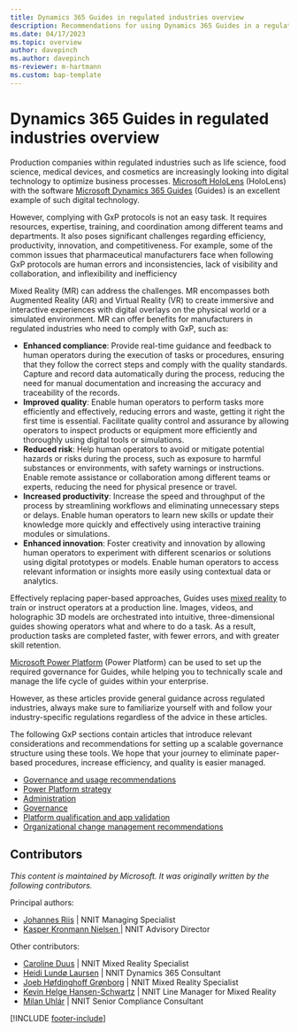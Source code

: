 ```yaml
---
title: Dynamics 365 Guides in regulated industries overview
description: Recommendations for using Dynamics 365 Guides in a regulated industry.
ms.date: 04/17/2023
ms.topic: overview
author: davepinch
ms.author: davepinch
ms-reviewer: m-hartmann
ms.custom: bap-template
---
```


# Dynamics 365 Guides in regulated industries overview

Production companies within regulated industries such as life science, food science, medical devices, and cosmetics are increasingly looking into digital technology to optimize business processes. [Microsoft HoloLens](/hololens) (HoloLens) with the software [Microsoft Dynamics 365 Guides](../index.md) (Guides) is an excellent example of such digital technology.

However, complying with GxP protocols is not an easy task. It requires resources, expertise, training, and coordination among different teams and departments. It also poses significant challenges regarding efficiency, productivity, innovation, and competitiveness. For example, some of the common issues that pharmaceutical manufacturers face when following GxP protocols are human errors and inconsistencies, lack of visibility and collaboration, and inflexibility and inefficiency

Mixed Reality (MR) can address the challenges. MR encompasses both Augmented Reality (AR) and Virtual Reality (VR) to create immersive and interactive experiences with digital overlays on the physical world or a simulated environment. MR can offer benefits for manufacturers in regulated industries who need to comply with GxP, such as:

- **Enhanced compliance**: Provide real-time guidance and feedback to human operators during the execution of tasks or procedures, ensuring that they follow the correct steps and comply with the quality standards. Capture and record data automatically during the process, reducing the need for manual documentation and increasing the accuracy and traceability of the records.
- **Improved quality**: Enable human operators to perform tasks more efficiently and effectively, reducing errors and waste, getting it right the first time is essential. Facilitate quality control and assurance by allowing operators to inspect products or equipment more efficiently and thoroughly using digital tools or simulations.
- **Reduced risk**: Help human operators to avoid or mitigate potential hazards or risks during the process, such as exposure to harmful substances or environments, with safety warnings or instructions. Enable remote assistance or collaboration among different teams or experts, reducing the need for physical presence or travel.
- **Increased productivity**: Increase the speed and throughput of the process by streamlining workflows and eliminating unnecessary steps or delays. Enable human operators to learn new skills or update their knowledge more quickly and effectively using interactive training modules or simulations.
- **Enhanced innovation**: Foster creativity and innovation by allowing human operators to experiment with different scenarios or solutions using digital prototypes or models. Enable human operators to access relevant information or insights more easily using contextual data or analytics.

Effectively replacing paper-based approaches, Guides uses [mixed reality](/training/modules/intro-to-mixed-reality) to train or instruct operators at a production line. Images, videos, and holographic 3D models are orchestrated into intuitive, three-dimensional guides showing operators what and where to do a task. As a result, production tasks are completed faster, with fewer errors, and with greater skill retention.

[Microsoft Power Platform](https://powerplatform.microsoft.com/what-is-power-platform/) (Power Platform) can be used to set up the required governance for Guides, while helping you to technically scale and manage the life cycle of guides within your enterprise.

However, as these articles provide general guidance across regulated industries, always make sure to familiarize yourself with and follow your industry-specific regulations regardless of the advice in these articles.

The following GxP sections contain articles that introduce relevant considerations and recommendations for setting up a scalable governance structure using these tools. We hope that your journey to eliminate paper-based procedures, increase efficiency, and quality is easier managed.

- [Governance and usage recommendations](govern-guides-through-power-platform-environments-and-power-apps.md)
- [Power Platform strategy](strategy-for-existing-power-platform-engagement-and-guides-deployment.md)
- [Administration](administration.md)
- [Governance](anchor-guides-content-through-qr-codes-and-embed-deep-links.md)
- [Platform qualification and app validation](platform-qualification-app-validation.md)
- [Organizational change management recommendations](recommendations-org-change-management.md)

## Contributors

*This content is maintained by Microsoft. It was originally written by the following contributors.*

Principal authors:

- [Johannes Riis](https://www.linkedin.com/in/johannesriis/) | NNIT Managing Specialist
- [Kasper Kronmann Nielsen ](https://www.linkedin.com/in/kasperkronmannnielsen/) | NNIT Advisory Director

Other contributors:

- [Caroline Duus](https://www.linkedin.com/in/caroline-duus-23041a124/) | NNIT Mixed Reality Specialist
- [Heidi Lundø Laursen](https://www.linkedin.com/in/heidi-lund%C3%B8-laursen-139032150/) | NNIT Dynamics 365 Consultant
- [Joeb Høfdinghoff Grønborg](https://www.linkedin.com/in/joeb-h%C3%B8fdinghoff-gr%C3%B8nborg-b7429333/) | NNIT Mixed Reality Specialist  
- [Kevin Helge Hansen-Schwartz](https://www.linkedin.com/in/kevinhhschwartz/) | NNIT Line Manager for Mixed Reality
- [Milan Uhlár](https://www.linkedin.com/in/milan-uhl%C3%A1r-56341246/) | NNIT Senior Compliance Consultant

[!INCLUDE [footer-include](../../includes/footer-banner.md)]
